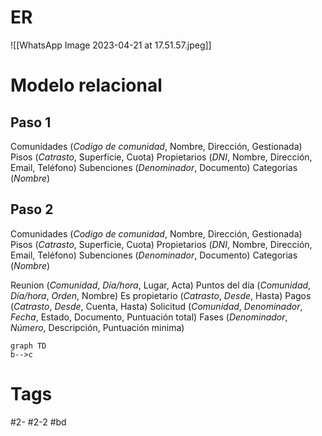 # ER
![[WhatsApp Image 2023-04-21 at 17.51.57.jpeg]]
# Modelo relacional
## Paso 1
Comunidades (_Codigo de comunidad_, Nombre, Dirección, Gestionada)
Pisos (*Catrasto*, Superficie, Cuota)
Propietarios (*DNI*, Nombre, Dirección, Email, Teléfono)
Subenciones (*Denominador*, Documento)
Categorias (*Nombre*)
## Paso 2
Comunidades (_Codigo de comunidad_, Nombre, Dirección, Gestionada)
Pisos (*Catrasto*, Superficie, Cuota)
Propietarios (*DNI*, Nombre, Dirección, Email, Teléfono)
Subenciones (*Denominador*, Documento)
Categorias (*Nombre*)

Reunion (*Comunidad*, *Día/hora*, Lugar, Acta)
Puntos del día (*Comunidad*, *Día/hora*, *Orden*, Nombre)
Es propietario (*Catrasto*, *Desde*, Hasta)
Pagos (*Catrasto*, *Desde*, Cuenta, Hasta)
Solicitud (*Comunidad*, *Denominador*, *Fecha*, Estado, Documento, Puntuación total)
Fases (*Denominador*, *Número*, Descripción, Puntuación minima)

```mermaid
graph TD
b-->c
```
# Tags
#2- 
#2-2 
#bd